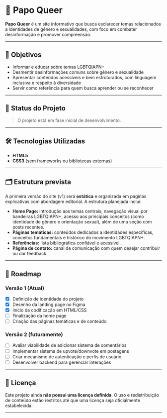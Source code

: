 # 🌈 Papo Queer

**Papo Queer** é um site informativo que busca esclarecer temas relacionados a identidades de gênero e sexualidades, com foco em combater desinformação e promover compreensão.

---

## 🎯 Objetivos

- Informar e educar sobre temas LGBTQIAPN+
- Desmentir desinformações comuns sobre gênero e sexualidade
- Apresentar conteúdos acessíveis e bem estruturados, com linguagem inclusiva e respeito à diversidade
- Servir como referência para quem busca aprender ou se reconhecer

---

## 🚧 Status do Projeto

> O projeto está em fase inicial de desenvolvimento.

---

## 🛠️ Tecnologias Utilizadas

- **HTML5**
- **CSS3** (sem frameworks ou bibliotecas externas)

---

## 🗂️ Estrutura prevista

A primeira versão do site (v1) será **estática** e organizada em páginas explicativas com abordagem editorial. A estrutura planejada inclui:

- **Home Page:** introdução aos temas centrais, navegação visual por bandeiras LGBTQIAPN+, acesso aos principais conceitos (como identidade de gênero e orientação sexual), além de uma seção com posts recentes.
- **Páginas temáticas:** conteúdos dedicados a identidades específicas, conceitos fundamentais e histórico do movimento LGBTQIAPN+.
- **Referências:** lista bibliográfica confiável e acessível.
- **Página de contato:** canal de comunicação com quem desejar contribuir ou dar feedback.

---

## 📅 Roadmap

### Versão 1 (Atual)
- [x] Definição de identidade do projeto
- [x] Desenho da landing page no Figma
- [x] Início da codificação em HTML/CSS
- [ ] Finalização da home page
- [ ] Criação das páginas temáticas e de conteúdo

### Versão 2 (futuramente)
- [ ] Avaliar viabilidade de adicionar sistema de comentários
- [ ] Implementar sistema de upvote/downvote em postagens
- [ ] Criar mecanismo de autenticação e perfis de usuário
- [ ] Desenvolver backend para gerenciar interações

---

## 📝 Licença

Este projeto ainda **não possui uma licença definida**. O uso e redistribuição de conteúdo estão restritos até que uma licença seja oficialmente estabelecida.

---

